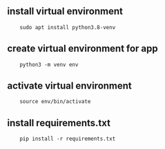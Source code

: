 ## install virtual environment

```
    sudo apt install python3.8-venv

```

## create virtual environment for app

```
    python3 -m venv env

```

## activate virtual environment

```
    source env/bin/activate

```

## install requirements.txt

```
    pip install -r requirements.txt
    
```

